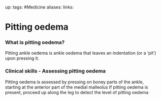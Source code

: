 up:
tags: #Medicine 
aliases:
links:

# Pitting oedema
### What is pitting oedema?
Pitting ankle oedema is ankle oedema that leaves an indentation (or a ‘pit’) upon pressing it.

### Clinical skills - Assessing pitting oedema
Pitting oedema is assessed by pressing on boney parts of the ankle, starting at the anterior part of the medial malleolus
If pitting oedema is present, proceed up along the leg to detect the level of pitting oedema